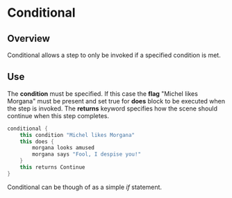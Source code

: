 # Conditional

## Overview
Conditional allows a step to only be invoked if a specified condition is met.

## Use
The **condition** must be specified. If this case the **flag** "Michel likes Morgana" must be present and set true for 
**does** block to be executed when the step is invoked. The **returns** keyword specifies how the scene should continue 
when this step completes.

```kotlin
conditional {
    this condition "Michel likes Morgana"
    this does {
        morgana looks amused
        morgana says "Fool, I despise you!"
    }
    this returns Continue
}
```
Conditional can be though of as a simple *if* statement.
